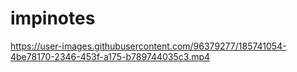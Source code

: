 # impinotes


https://user-images.githubusercontent.com/96379277/185741054-4be78170-2346-453f-a175-b789744035c3.mp4

